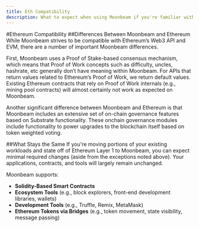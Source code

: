 ```yaml
---
title: Eth Compatibility
description: What to expect when using Moonbeam if you're familiar with Ethereum.
---
```


#Ethereum Compatibility
##Differences Between Moonbeam and Ethereum
While Moonbeam strives to be compatible with Ethereum’s Web3 API and EVM, there are a number of important Moonbeam differences.

First, Moonbeam uses a Proof of Stake-based consensus mechanism, which means that Proof of Work concepts such as difficulty, uncles, hashrate, etc generally don’t have meaning within Moonbeam.  For APIs that return values related to Ethereum’s Proof of Work, we return default values.  Existing Ethereum contracts that rely on Proof of Work internals (e.g., mining pool contracts) will almost certainly not work as expected on Moonbeam.

Another significant difference between Moonbeam and Ethereum is that Moonbeam includes an extensive set of on-chain governance features based on Substrate functionality.  These onchain governance modules include functionality to power upgrades to the blockchain itself based on token weighted voting.

##What Stays the Same
If you're moving portions of your existing workloads and state off of Ethereum Layer 1 to Moonbeam, you can expect minimal required changes (aside from the exceptions noted above). Your applications, contracts, and tools will largely remain unchanged.

Moonbeam supports:

* **Solidity-Based Smart Contracts**
* **Ecosystem Tools** (e.g., block explorers, front-end development libraries, wallets)
* **Development Tools** (e.g., Truffle, Remix, MetaMask)
* **Ethereum Tokens via Bridges** (e.g., token movement, state visibility, message passing)
